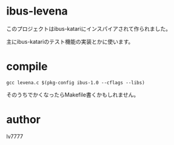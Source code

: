 # ibus-levena

このプロジェクトはibus-katariにインスパイアされて作られました。

主にibus-katariのテスト機能の実装とかに使います。

# compile

`gcc levena.c $(pkg-config ibus-1.0 --cflags --libs)`

そのうちでかくなったらMakefile書くかもしれません。

# author

lv7777